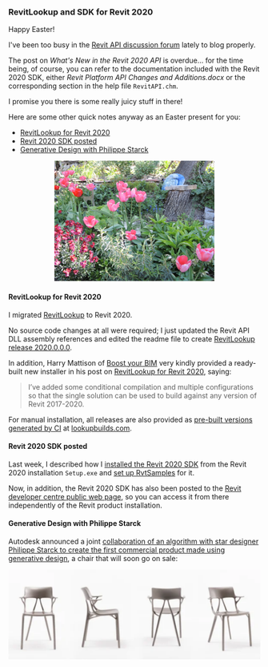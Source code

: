 <head>
<meta http-equiv="Content-Type" content="text/html; charset=utf-8">
<link rel="stylesheet" type="text/css" href="bc.css">
<script src="https://cdn.rawgit.com/google/code-prettify/master/loader/run_prettify.js" type="text/javascript"></script>
</head>

<!---

- The Revit 2020 SDK is posted on the ADN public page and below is the live link:
  https://www.autodesk.com/developer-network/platform-technologies/revit

- This is the first commercial product made using generative design
  Philippe Starck collaborated with an algorithm to design this chair, which will go on sale soon.
  https://www.fastcompany.com/90334218/this-is-the-first-commercial-product-made-using-generative-design
  /a/doc/revit/tbc/git/a/img/generative_design_chair.gif

- [RevitLookup for 2020](https://boostyourbim.wordpress.com/2019/04/16/revit-lookup-for-revit-2020)
  [installer for Revit 2017-2020](https://drive.google.com/open?id=1lnhx9ngyTZHi-hMMby-4a5K8NyWIFtV5)
  


twitter:

in the #RevitAPI @AutodeskForge @AutodeskRevit #bim #DynamoBim #ForgeDevCon 

Happy Easter!
The post on <i>What's New in the Revit 2020 API</i> is overdue... for the time being, of course, you can refer to the documentation included with the Revit 2020 SDK, either <i>Revit Platform API Changes and Additions.docx</i> or the corresponding section in the help file <code>RevitAPI.chm</code>.
I promise you there is some really juicy stuff in there!
Here are some other quick notes as an Easter present for you
&ndash; RevitLookup for Revit 2020
&ndash; Revit 2020 SDK posted
&ndash; Generative Design with Philippe Starck...

linkedin:



-->

### RevitLookup and SDK for Revit 2020

Happy Easter!

I've been too busy in
the [Revit API discussion forum](http://forums.autodesk.com/t5/revit-api-forum/bd-p/160) lately to
blog properly.

The post on *What's New in the Revit 2020 API* is overdue... for the time being, of course, you can refer to the documentation included with the Revit 2020 SDK, either *Revit Platform API Changes and Additions.docx* or the corresponding section in the help file `RevitAPI.chm`.

I promise you there is some really juicy stuff in there!

Here are some other quick notes anyway as an Easter present for you:

- [RevitLookup for Revit 2020](#2) 
- [Revit 2020 SDK posted](#3) 
- [Generative Design with Philippe Starck](#4) 

<center>
<img src="img/easter_tulips_640x480.jpg" alt="Easter tulips" width="320">
</center>


#### <a name="2"></a> RevitLookup for Revit 2020

I migrated [RevitLookup](https://github.com/jeremytammik/RevitLookup) to Revit 2020.

No source code changes at all were required; I just updated the Revit API DLL assembly references and edited the readme file to
create [RevitLookup release 2020.0.0.0](https://github.com/jeremytammik/RevitLookup/releases/tag/2020.0.0.0).

In addition, Harry Mattison of [Boost your BIM](https://boostyourbim.wordpress.com) very
kindly provided a ready-built new installer in his post
on [RevitLookup for Revit 2020](https://boostyourbim.wordpress.com/2019/04/16/revit-lookup-for-revit-2020), saying:

> I’ve added some conditional compilation and multiple configurations so that the single solution can be used to build against any version of Revit 2017-2020.

For manual installation, all releases are also provided as [pre-built versions generated by CI](https://github.com/jeremytammik/RevitLookup#-builds)
at [lookupbuilds.com](https://lookupbuilds.com).


#### <a name="3"></a> Revit 2020 SDK posted

Last week, I described how
I [installed the Revit 2020 SDK](https://thebuildingcoder.typepad.com/blog/2019/04/the-revit-2020-fcs-api-and-sdk.html) from
the Revit 2020 installation `Setup.exe`
and [set up RvtSamples](https://thebuildingcoder.typepad.com/blog/2019/04/the-revit-2020-fcs-api-and-sdk.html#8) for it.

Now, in addition, the Revit 2020 SDK has also been posted to
the [Revit developer centre public web page](https://www.autodesk.com/developer-network/platform-technologies/revit),
so you can access it from there independently of the Revit product installation.


#### <a name="4"></a> Generative Design with Philippe Starck

Autodesk announced a
joint [collaboration of an algorithm with star designer Philippe Starck to create the first commercial product made using generative design](https://www.fastcompany.com/90334218/this-is-the-first-commercial-product-made-using-generative-design),
a chair that will soon go on sale:

<center>
<img src="img/generative_design_chair.png" alt="Generative design of a chair" width="590">
</center>

